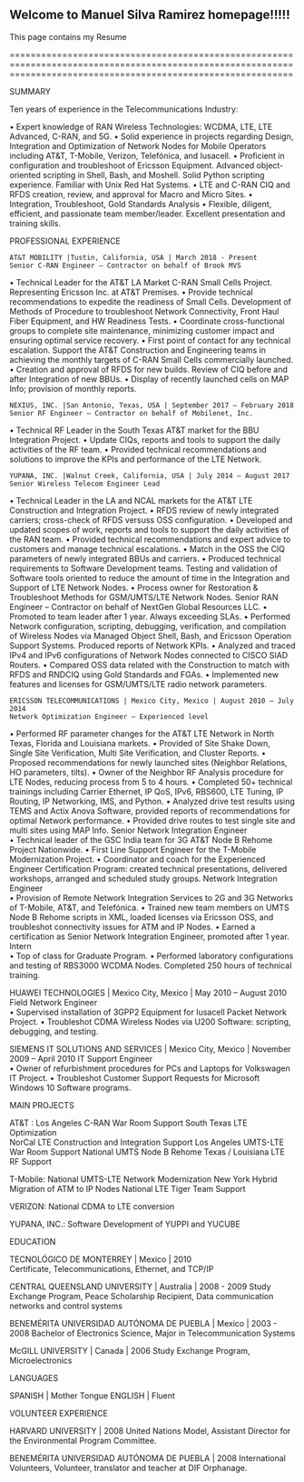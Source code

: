 ## Welcome to Manuel Silva Ramirez homepage!!!!!

This page contains my Resume

==================================================================================================================================================================

SUMMARY

Ten years of experience in the Telecommunications Industry:

•	Expert knowledge of RAN Wireless Technologies: WCDMA, LTE, LTE Advanced, C-RAN, and 5G.
•	Solid experience in projects regarding Design, Integration and Optimization of Network Nodes for Mobile Operators including AT&T, T-Mobile, Verizon, Telefónica, and Iusacell. 
•	Proficient in configuration and troubleshoot of Ericsson Equipment. Advanced object-oriented scripting in Shell, Bash, and Moshell. Solid Python scripting experience. Familiar with Unix Red Hat Systems. 
•	LTE and C-RAN CIQ and RFDS creation, review, and approval for Macro and Micro Sites. 
•	Integration, Troubleshoot, Gold Standards Analysis
•	Flexible, diligent, efficient, and passionate team member/leader. Excellent presentation and training skills. 


PROFESSIONAL EXPERIENCE

	AT&T MOBILITY |Tustin, California, USA | March 2018 - Present
	Senior C-RAN Engineer – Contractor on behalf of Brook MVS
•	Technical Leader for the AT&T LA Market C-RAN Small Cells Project. Representing Ericsson Inc. at AT&T Premises.
•	Provide technical recommendations to expedite the readiness of Small Cells. Development of Methods of Procedure to troubleshoot Network Connectivity, Front Haul Fiber Equipment, and HW Readiness Tests. 
•	Coordinate cross-functional groups to complete site maintenance, minimizing customer impact and ensuring optimal service recovery.
•	First point of contact for any technical escalation. Support the AT&T Construction and Engineering teams in achieving the monthly targets of C-RAN Small Cells commercially launched.  
•	Creation and approval of RFDS for new builds. Review of CIQ before and after Integration of new BBUs.
•	Display of recently launched cells on MAP Info; provision of monthly reports.

	NEXIUS, INC. |San Antonio, Texas, USA | September 2017 – February 2018
	Senior RF Engineer – Contractor on behalf of Mobilenet, Inc.  
•	Technical RF Leader in the South Texas AT&T market for the BBU Integration Project.
•	Update CIQs, reports and tools to support the daily activities of the RF team. 
•	Provided technical recommendations and solutions to improve the KPIs and performance of the LTE Network.

	YUPANA, INC. |Walnut Creek, California, USA | July 2014 – August 2017
	Senior Wireless Telecom Engineer Lead
•	Technical Leader in the LA and NCAL markets for the AT&T LTE Construction and Integration Project.
•	RFDS review of newly integrated carriers; cross-check of RFDS versuss OSS configuration.
•	Developed and updated scopes of work, reports and tools to support the daily activities of the RAN team.
•	Provided technical recommendations and expert advice to customers and manage technical escalations.
•	Match in the OSS the CIQ parameters of newly integrated BBUs and carriers.
•	Produced technical requirements to Software Development teams. Testing and validation of Software tools oriented to reduce the amount of time in the Integration and Support of LTE Network Nodes.
•	Process owner for Restoration & Troubleshoot Methods for GSM/UMTS/LTE Network Nodes.
	Senior RAN Engineer – Contractor on behalf of NextGen Global Resources LLC.
•	Promoted to team leader after 1 year. Always exceeding SLAs.
•	Performed Network configuration, scripting, debugging, verification, and compilation of Wireless Nodes via Managed Object Shell, Bash, and Ericsson Operation Support Systems. Produced reports of Network KPIs.
•	Analyzed and traced IPv4 and IPv6 configurations of Network Nodes connected to CISCO SIAD Routers. 
•	Compared OSS data related with the Construction to match with RFDS and RNDCIQ using Gold Standards and FGAs. 
•	Implemented new features and licenses for GSM/UMTS/LTE radio network parameters.

	ERICSSON TELECOMMUNICATIONS | Mexico City, Mexico | August 2010 – July 2014
	Network Optimization Engineer – Experienced level                                                                                                                                   
•	Performed RF parameter changes for the AT&T LTE Network in North Texas, Florida and Louisiana markets.
•	Provided of Site Shake Down, Single Site Verification, Multi Site Verification, and Cluster Reports. 
•	Proposed recommendations for newly launched sites (Neighbor Relations, HO parameters, tilts).
•	Owner of the Neighbor RF Analysis procedure for LTE Nodes, reducing process from 5 to 4 hours.
•	Completed 50+ technical trainings including Carrier Ethernet, IP QoS, IPv6, RBS600, LTE Tuning, IP Routing, IP Networking, IMS, and Python.
•	Analyzed drive test results using TEMS and Actix Anova Software, provided reports of recommendations for optimal Network performance. 
•	Provided drive routes to test single site and multi sites using MAP Info.
Senior Network Integration Engineer		
•	Technical leader of the GSC India team for 3G AT&T Node B Rehome Project Nationwide.
•	First Line Support Engineer for the T-Mobile Modernization Project.
•	Coordinator and coach for the Experienced Engineer Certification Program: created technical presentations, delivered workshops, arranged and scheduled study groups.
Network Integration Engineer		
•	Provision of Remote Network Integration Services to 2G and 3G Networks of T-Mobile, AT&T, and Telefónica.
•	Trained new team members on UMTS Node B Rehome scripts in XML, loaded licenses via Ericsson OSS, and troubleshot connectivity issues for ATM and IP Nodes.
•	Earned a certification as Senior Network Integration Engineer, promoted after 1 year. 
Intern                                                                                                                                                                                    
•	Top of class for Graduate Program. 
•	Performed laboratory configurations and testing of RBS3000 WCDMA Nodes. Completed 250 hours of technical training. 

HUAWEI TECHNOLOGIES | Mexico City, Mexico | May 2010 – August 2010
Field Network Engineer                                                                                                                                            
•	Supervised installation of 3GPP2 Equipment for Iusacell Packet Network Project.
•	Troubleshot CDMA Wireless Nodes via U200 Software: scripting, debugging, and testing.

SIEMENS IT SOLUTIONS AND SERVICES | Mexico City, Mexico | November 2009 – April 2010
IT Support Engineer                                                                                                                                                      
•	Owner of refurbishment procedures for PCs and Laptops for Volkswagen IT Project.
•	Troubleshot Customer Support Requests for Microsoft Windows 10 Software programs.



MAIN PROJECTS

AT&T : 
Los Angeles C-RAN War Room Support
South Texas LTE Optimization                
NorCal LTE Construction and Integration Support
Los Angeles UMTS-LTE War Room Support
National UMTS Node B Rehome
Texas / Louisiana LTE RF Support

                                                            
T-Mobile: 
National UMTS-LTE Network Modernization
New York Hybrid Migration of ATM to IP Nodes
National LTE Tiger Team Support

VERIZON:
National CDMA to LTE conversion

YUPANA, INC.: 
Software Development of YUPPI and YUCUBE  




EDUCATION

TECNOLÓGICO DE MONTERREY | Mexico  | 2010                                                                                      
Certificate, Telecommunications, Ethernet, and TCP/IP 
       
CENTRAL QUEENSLAND UNIVERSITY | Australia | 2008 - 2009
Study Exchange Program, Peace Scholarship Recipient, Data communication networks and control systems       
                                                                     
BENEMÉRITA UNIVERSIDAD AUTÓNOMA DE PUEBLA | Mexico | 2003 - 2008
Bachelor of Electronics Science, Major in Telecommunication Systems	
	                    
McGILL UNIVERSITY | Canada | 2006 
Study Exchange Program, Microelectronics

	

LANGUAGES

SPANISH | Mother Tongue              ENGLISH | Fluent



VOLUNTEER EXPERIENCE

HARVARD UNIVERSITY | 2008
United Nations Model, Assistant Director for the Environmental Program Committee. 

BENEMÉRITA UNIVERSIDAD AUTÓNOMA DE PUEBLA | 2008
International Volunteers, Volunteer, translator and teacher at DIF Orphanage.

